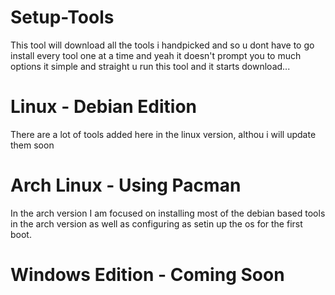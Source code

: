 # Setup-Tools
This tool will download all the tools i handpicked and so u dont have to go install every tool one at a time and yeah it doesn't prompt you to much options it simple and straight u run this tool and it starts download...

# Linux - Debian Edition
There are a lot of tools added here in the linux version, althou i will update them soon 

# Arch Linux - Using Pacman
In the arch version I am focused on installing most of the debian based tools in the arch version as well as configuring as setin up the os for the first boot.

# Windows Edition - Coming Soon
